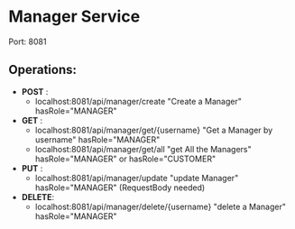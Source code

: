 # Manager Service

Port: 8081

## Operations:

 - __POST__ :
    + localhost:8081/api/manager/create "Create a Manager" hasRole="MANAGER"
 - __GET__ :
    + localhost:8081/api/manager/get/{username} "Get a Manager by username" hasRole="MANAGER"
    + localhost:8081/api/manager/get/all "get All the Managers" hasRole="MANAGER" or hasRole="CUSTOMER"
 - __PUT__ :
    + localhost:8081/api/manager/update "update Manager" hasRole="MANAGER" (RequestBody needed)
 - __DELETE__:
    + localhost:8081/api/manager/delete/{username} "delete a Manager" hasRole="MANAGER"